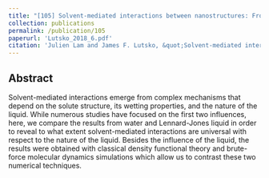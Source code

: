 ```yaml
---
title: "[105] Solvent-mediated interactions between nanostructures: From water to Lennard-Jones liquid"
collection: publications
permalink: /publication/105
paperurl: 'Lutsko_2018_6.pdf'
citation: 'Julien Lam and James F. Lutsko, &quot;Solvent-mediated interactions between nanostructures: From water to Lennard-Jones liquid&quot;, <i>J. of Chemical Physics</i>, <strong>149.0</strong>, 134703.0 (2018)'
---
```

Abstract
---
Solvent-mediated interactions emerge from complex mechanisms that depend on the solute structure, its wetting properties, and the nature of the liquid. While numerous studies have focused on the first two influences, here, we compare the results from water and Lennard-Jones liquid in order to reveal to what extent solvent-mediated interactions are universal with respect to the nature of the liquid. Besides the influence of the liquid, the results were obtained with classical density functional theory and brute-force molecular dynamics simulations which allow us to contrast these two numerical techniques.
